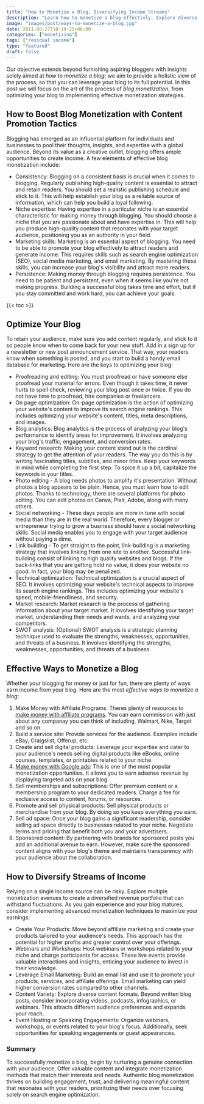 ```yaml
---
title: "How to Monetize a Blog, Diversifying Income Streams"
description: "Learn how to monetize a blog effectivly. Explore diverse revenue streams to boost your profits."
image: "images/post/ways-to-monetize-a-blog.jpg"
date: 2011-08-27T18:19:25+06:00
categories: ["monetizing"]
tags: ["residual income"]
type: "featured"
draft: false
---
```


Our objective extends beyond furnishing aspiring bloggers with insights solely aimed at _how to monetize a blog_; we aim to provide a holistic view of the process, so that you can leverage your blog to its full potential. In this post we will focus on the art of the process of _blog monetization_, from optimizing your blog to implementing effective monetization strategies.

## How to Boost Blog Monetization with Content Promotion Tactics 

Blogging has emerged as an influential platform for individuals and businesses to pool their thoughts, insights, and expertise with a global audience. Beyond its value as a creative outlet, blogging offers ample opportunities to create income. A few elements of effective blog monetization include:

- Consistency: Blogging on a consistent basis is crucial when it comes to blogging. Regularly publishing high-quality content is essential to attract and retain readers. You should set a realistic publishing schedule and stick to it. This will help establish your blog as a reliable source of information, which can help you build a loyal following.
- Niche expertise: Having expertise in a particular niche is an essential characteristic for making money through blogging. You should choose a niche that you are passionate about and have expertise in. This will help you produce high-quality content that resonates with your target audience, positioning you as an authority in your field.
- Marketing skills: Marketing is an essential aspect of blogging. You need to be able to promote your blog effectively to attract readers and generate income. This requires skills such as search engine optimization (SEO), social media marketing, and email marketing. By mastering these skills, you can increase your blog's visibility and attract more readers.
- Persistence: Making money through blogging requires persistence. You need to be patient and persistent, even when it seems like you're not making progress. Building a successful blog takes time and effort, but if you stay committed and work hard, you can achieve your goals.

{{< toc >}}

## Optimize Your Blog

To retain your audience, make sure you add content regularly, and stick to it so people know when to come back for your new stuff. Add in a sign up for a newsletter or new post announcement service. That way, your readers know when something is posted, and you start to build a handy email database for marketing. Here are the keys to optimizing your blog:

- Proofreading and editing: You must proofread or have someone else proofread your material for errors. Even though it takes time, it never hurts to spell check, reviewing your blog post once or twice. If you do not have time to proofread, hire companies or freelancers.
- On page optimization: On-page optimization is the action of optimizing your website's content to improve its search engine rankings. This includes optimizing your website's content, titles, meta descriptions, and images.
- Blog analytics: Blog analytics is the process of analyzing your blog's performance to identify areas for improvement. It involves analyzing your blog's traffic, engagement, and conversion rates.
- Keyword research: Making your content stand out is the cardinal strategy to get the attention of your readers. The way you do this is by writing fascinating titles, subtitles, and minor titles. Keep your keywords in mind while completing the first step. To spice it up a bit, capitalize the keywords in your titles.
- Photo editing - A blog needs photos to amplify it's presentation. Without photos a blog appears to be plain. Hence, you must learn how to edit photos. Thanks to technology, there are several platforms for photo editing. You can edit photos on Canva, Pixlr, Adobe, along with many others. 
- Social networking - These days people are more in tune with social media than they are in the real world. Therefore, every blogger or entrepreneur trying to grow a business should have a social networking skills. Social media enables you to engage with your target audience without paying a dime.
- Link building - To get straight to the point, link-building is a marketing strategy that involves linking from one site to another. Successful link-building consist of linking to high quality websites and blogs. If the back-links that you are getting hold no value, it does your website no good. In fact, your blog may be penalized.
- Technical optimization: Technical optimization is a crucial aspect of SEO. It involves optimizing your website's technical aspects to improve its search engine rankings. This includes optimizing your website's speed, mobile-friendliness, and security.
- Market research: Market research is the process of gathering information about your target market. It involves identifying your target market, understanding their needs and wants, and analyzing your competitors.
- SWOT analysis: (Optional) SWOT analysis is a strategic planning technique used to evaluate the strengths, weaknesses, opportunities, and threats of a business. It involves identifying the strengths, weaknesses, opportunities, and threats of a business.

##  Effective Ways to Monetize a Blog

Whether your blogging for money or just for fun, there are plenty of ways earn income from your blog. Here are the most _effective ways to monetize a blog_:

1. Make Money with Affiliate Programs: Theres plenty of resources to [make money with affiliate programs](/blog/best-affiliate-programs-to-make-money). You can earn commission with just about any companay you can think of including, Walmart, Nike, Target and so on.
2. Build a service site: Provide services for the audience. Examples include eBay, Craigslist, Offerup, etc.
3. Create and sell digital products: Leverage your expertise and cater to your audience's needs selling digital products like eBooks, online courses, templates, or printables related to your niche.
4. [Make money with Google ads](/blog/how-to-make-money-with-google-ads): This is one of the most popular monetization opportunities. It allows you to earn adsense revenue by displaying targeted ads on your blog.
5. Sell memberships and subscriptions: Offer premium content or a membership program to your dedicated readers. Charge a fee for exclusive access to content, forums, or resources.
6. Promote and sell physical products: Sell physical products or merchandise from your blog. By doing so you keep everything you earn.
7. Sell ad space: Once your blog gains a significant readership, consider selling ad space directly to businesses related to your niche. Negotiate terms and pricing that benefit both you and your advertisers.
8. Sponsored content: By partnering with brands for sponsored posts you add an additional avenue to earn. However, make sure the sponsored content aligns with your blog's theme and maintains transparency with your audience about the collaboration.

## How to Diversify Streams of Income

Relying on a single income source can be risky. Explore multiple monetization avenues to create a diversified revenue portfolio that can withstand fluctuations. As you gain experience and your blog matures, consider implementing advanced monetization techniques to maximize your earnings:

- Create Your Products: Move beyond affiliate marketing and create your products tailored to your audience's needs. This approach has the potential for higher profits and greater control over your offerings.
- Webinars and Workshops: Host webinars or workshops related to your niche and charge participants for access. These live events provide valuable interactions and insights, enticing your audience to invest in their knowledge.
- Leverage Email Marketing: Build an email list and use it to promote your products, services, and affiliate offerings. Email marketing can yield higher conversion rates compared to other channels.
- Content Variety: Explore diverse content formats. Beyond written blog posts, consider incorporating videos, podcasts, infographics, or webinars. This attracts different audience preferences and expands your reach.
- Event Hosting or Speaking Engagements: Organize webinars, workshops, or events related to your blog's focus. Additionally, seek opportunities for speaking engagements or guest appearances.

### Summary

To successfully monetize a blog, begin by nurturing a genuine connection with your audience. Offer valuable content and integrate monetization methods that match their interests and needs. Authentic blog monetization thrives on building engagement, trust, and delivering meaningful content that resonates with your readers, prioritizing their needs over focusing solely on search engine optimization.
